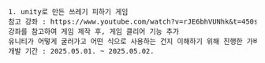 <pre>1. unity로 만든 쓰레기 피하기 게임
참고 강좌 : https://www.youtube.com/watch?v=rJE6bhVUNhk&t=450s
강좌를 참고하여 게임 제작 후, 게임 클리어 기능 추가
유니티가 어떻게 굴러가고 어떤 식으로 사용하는 건지 이해하기 위해 진행한 가벼운 게임 개발.
개발 기간 : 2025.05.01. ~ 2025.05.02.

</pre>
